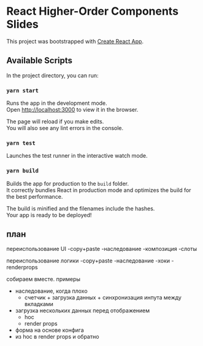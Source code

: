 # React Higher-Order Components Slides

This project was bootstrapped with [Create React App](https://github.com/facebookincubator/create-react-app).

## Available Scripts

In the project directory, you can run:

### `yarn start`

Runs the app in the development mode.<br>
Open [http://localhost:3000](http://localhost:3000) to view it in the browser.

The page will reload if you make edits.<br>
You will also see any lint errors in the console.

### `yarn test`

Launches the test runner in the interactive watch mode.<br>

### `yarn build`

Builds the app for production to the `build` folder.<br>
It correctly bundles React in production mode and optimizes the build for the best performance.

The build is minified and the filenames include the hashes.<br>
Your app is ready to be deployed!

## план

переиспользование UI
-copy+paste
-наследование
-композиция
-слоты

переиспользование логики
-copy+paste
-наследование
-хоки
-renderprops

собираем вместе. примеры

- наследование, когда плохо
  - счетчик + загрузка данных + синхронизация инпута между вкладками
- загрузка нескольких данных перед отображением
  - hoc
  - render props
- форма на основе конфига
- из hoc в render props и обратно
